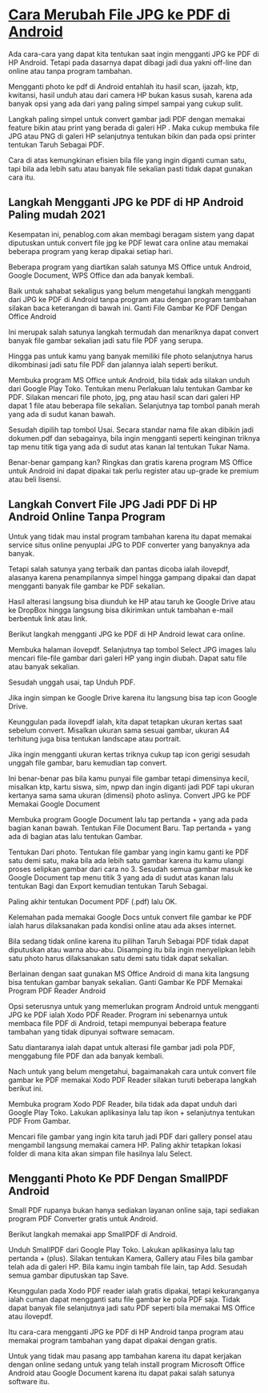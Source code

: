 # [Cara Merubah File JPG ke PDF di Android](https://www.gadgetidr.com)

Ada cara-cara yang dapat kita tentukan saat ingin mengganti JPG ke PDF di HP Android. Tetapi pada dasarnya dapat dibagi jadi dua yakni off-line dan online atau tanpa program tambahan.

Mengganti photo ke pdf di Android entahlah itu hasil scan, ijazah, ktp, kwitansi, hasil unduh atau dari camera HP bukan kasus susah, karena ada banyak opsi yang ada dari yang paling simpel sampai yang cukup sulit.

Langkah paling simpel untuk convert gambar jadi PDF dengan memakai feature bikin atau print yang berada di galeri HP . Maka cukup membuka file JPG atau PNG di galeri HP selanjutnya tentukan bikin dan pada opsi printer tentukan Taruh Sebagai PDF.

Cara di atas kemungkinan efisien bila file yang ingin diganti cuman satu, tapi bila ada lebih satu atau banyak file sekalian pasti tidak dapat gunakan cara itu.

## Langkah Mengganti JPG ke PDF di HP Android Paling mudah 2021

Kesempatan ini, penablog.com akan membagi beragam sistem yang dapat diputuskan untuk convert file jpg ke PDF lewat cara online atau memakai beberapa program yang kerap dipakai setiap hari.

Beberapa program yang diartikan salah satunya MS Office untuk Android, Google Document, WPS Office dan ada banyak kembali.

Baik untuk sahabat sekaligus yang belum mengetahui langkah mengganti dari JPG ke PDF di Android tanpa program atau dengan program tambahan silakan baca keterangan di bawah ini.
Ganti File Gambar Ke PDF Dengan Office Android

Ini merupak salah satunya langkah termudah dan menariknya dapat convert banyak file gambar sekalian jadi satu file PDF yang serupa.

Hingga pas untuk kamu yang banyak memiliki file photo selanjutnya harus dikombinasi jadi satu file PDF dan jalannya ialah seperti berikut.

Membuka program MS Office untuk Android, bila tidak ada silakan unduh dari Google Play Toko.
Tentukan menu Perlakuan lalu tentukan Gambar ke PDF.
Silakan mencari file photo, jpg, png atau hasil scan dari galeri HP dapat 1 file atau beberapa file sekalian. Selanjutnya tap tombol panah merah yang ada di sudut kanan bawah.

Sesudah dipilih tap tombol Usai.
Secara standar nama file akan dibikin jadi dokumen.pdf dan sebagainya, bila ingin mengganti seperti keinginan triknya tap menu titik tiga yang ada di sudut atas kanan lal tentukan Tukar Nama.

Benar-benar gampang kan? Ringkas dan gratis karena program MS Office untuk Android ini dapat dipakai tak perlu register atau up-grade ke premium atau beli lisensi.

## Langkah Convert File JPG Jadi PDF Di HP Android Online Tanpa Program

Untuk yang tidak mau instal program tambahan karena itu dapat memakai service situs online penyuplai JPG to PDF converter yang banyaknya ada banyak.

Tetapi salah satunya yang terbaik dan pantas dicoba ialah ilovepdf, alasanya karena penampilannya simpel hingga gampang dipakai dan dapat mengganti banyak file gambar ke PDF sekalian.

Hasil alterasi langsung bisa diunduh ke HP atau taruh ke Google Drive atau ke DropBox hingga langsung bisa dikirimkan untuk tambahan e-mail berbentuk link atau link.

Berikut langkah mengganti JPG ke PDF di HP Android lewat cara online.

Membuka halaman ilovepdf.
Selanjutnya tap tombol Select JPG images lalu mencari file-file gambar dari galeri HP yang ingin diubah. Dapat satu file atau banyak sekalian.

Sesudah unggah usai, tap Unduh PDF.

Jika ingin simpan ke Google Drive karena itu langsung bisa tap icon Google Drive.

Keunggulan pada ilovepdf ialah, kita dapat tetapkan ukuran kertas saat sebelum convert. Misalkan ukuran sama sesuai gambar, ukuran A4 terhitung juga bisa tentukan landscape atau portrait.

Jika ingin mengganti ukuran kertas triknya cukup tap icon gerigi sesudah unggah file gambar, baru kemudian tap convert.

Ini benar-benar pas bila kamu punyai file gambar tetapi dimensinya kecil, misalkan ktp, kartu siswa, sim, npwp dan ingin diganti jadi PDF tapi ukuran kertanya sama sama ukuran (dimensi) photo aslinya.
Convert JPG ke PDF Memakai Google Document

Membuka program Google Document lalu tap pertanda + yang ada pada bagian kanan bawah.
Tentukan File Document Baru.
Tap pertanda + yang ada di bagian atas lalu tentukan Gambar.

Tentukan Dari photo.
Tentukan file gambar yang ingin kamu ganti ke PDF satu demi satu, maka bila ada lebih satu gambar karena itu kamu ulangi proses selipkan gambar dari cara no 3.
Sesudah semua gambar masuk ke Google Document tap menu titik 3 yang ada di sudut atas kanan lalu tentukan Bagi dan Export kemudian tentukan Taruh Sebagai.

Paling akhir tentukan Document PDF (.pdf) lalu OK.

Kelemahan pada memakai Google Docs untuk convert file gambar ke PDF ialah harus dilaksanakan pada kondisi online atau ada akses internet.

Bila sedang tidak online karena itu pilihan Taruh Sebagai PDF tidak dapat diputuskan atau warna abu-abu. Disamping itu bila ingin menyelipkan lebih satu photo harus dilaksanakan satu demi satu tidak dapat sekalian.

Berlainan dengan saat gunakan MS Office Android di mana kita langsung bisa tentukan gambar banyak sekalian.
Ganti Gambar Ke PDF Memakai Program PDF Reader Android

Opsi seterusnya untuk yang memerlukan program Android untuk mengganti JPG ke PDF ialah Xodo PDF Reader. Program ini sebenarnya untuk membaca file PDF di Android, tetapi mempunyai beberapa feature tambahan yang tidak dipunyai software semacam.

Satu diantaranya ialah dapat untuk alterasi file gambar jadi pola PDF, menggabung file PDF dan ada banyak kembali.

Nach untuk yang belum mengetahui, bagaimanakah cara untuk convert file gambar ke PDF memakai Xodo PDF Reader silakan turuti beberapa langkah berikut ini.

Membuka program Xodo PDF Reader, bila tidak ada dapat unduh dari Google Play Toko.
Lakukan aplikasinya lalu tap ikon + selanjutnya tentukan PDF From Gambar.

Mencari file gambar yang ingin kita taruh jadi PDF dari gallery ponsel atau mengambil langsung memakai camera HP.
Paling akhir tetapkan lokasi folder di mana kita akan simpan file hasilnya lalu Select.

## Mengganti Photo Ke PDF Dengan SmallPDF Android

Small PDF rupanya bukan hanya sediakan layanan online saja, tapi sediakan program PDF Converter gratis untuk Android.

Berikut langkah memakai app SmallPDF di Android.

Unduh SmallPDF dari Google Play Toko.
Lakukan aplikasinya lalu tap pertanda + (plus).
Silakan tentukan Kamera, Gallery atau Files bila gambar telah ada di galeri HP.
Bila kamu ingin tambah file lain, tap Add.
Sesudah semua gambar diputuskan tap Save.

Keunggulan pada Xodo PDF reader ialah gratis dipakai, tetapi kekuranganya ialah cuman dapat mengganti satu file gambar ke pola PDF saja. Tidak dapat banyak file selanjutnya jadi satu PDF seperti bila memakai MS Office atau ilovepdf.

Itu cara-cara mengganti JPG ke PDF di HP Android tanpa program atau memakai program tambahan yang dapat dipakai dengan gratis.

Untuk yang tidak mau pasang app tambahan karena itu dapat kerjakan dengan online sedang untuk yang telah install program Microsoft Office Android atau Google Document karena itu dapat pakai salah satunya software itu.
